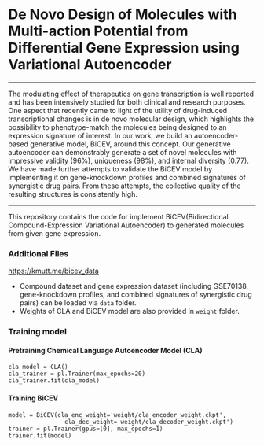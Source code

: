 # De Novo Design of Molecules with Multi-action Potential from Differential Gene Expression using Variational Autoencoder
---

The modulating effect of therapeutics on gene transcription is well reported and has been intensively studied for both clinical and research purposes. One aspect that recently came to light of the utility of drug-induced transcriptional changes is in de novo molecular design, which highlights the possibility to phenotype-match the molecules being designed to an expression signature of interest. In our work, we build an autoencoder-based generative model, BiCEV, around this concept. Our generative autoencoder can demonstrably generate a set of novel molecules with impressive validity (96%), uniqueness (98%), and internal diversity (0.77). We have made further attempts to validate the BiCEV model by implementing it on gene-knockdown profiles and combined signatures of synergistic drug pairs. From these attempts, the collective quality of the resulting structures is consistently high.

---

This repository contains the code for implement BiCEV(Bidirectional Compound-Expression Variational Autoencoder) to generated molecules from given gene expression.

### Additional Files

https://kmutt.me/bicev_data

* Compound dataset and gene expression dataset (including GSE70138, gene-knockdown profiles, and combined signatures of synergistic drug pairs) can be loaded via `data` folder. 
* Weights of CLA and BiCEV model are also provided in `weight` folder.



### Training model
#### Pretraining Chemical Language Autoencoder Model (CLA)

```
cla_model = CLA()
cla_trainer = pl.Trainer(max_epochs=20)
cla_trainer.fit(cla_model)
```


#### Training BiCEV 

```
model = BiCEV(cla_enc_weight='weight/cla_encoder_weight.ckpt',
                cla_dec_weight='weight/cla_decoder_weight.ckpt')
trainer = pl.Trainer(gpus=[0], max_epochs=1)
trainer.fit(model)
```
